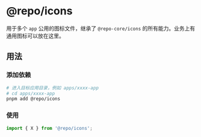 # @repo/icons

用于多个 `app` 公用的图标文件，继承了 `@repo-core/icons` 的所有能力。业务上有通用图标可以放在这里。

## 用法

### 添加依赖

```bash
# 进入目标应用目录，例如 apps/xxxx-app
# cd apps/xxxx-app
pnpm add @repo/icons
```

### 使用

```ts
import { X } from '@repo/icons';
```
